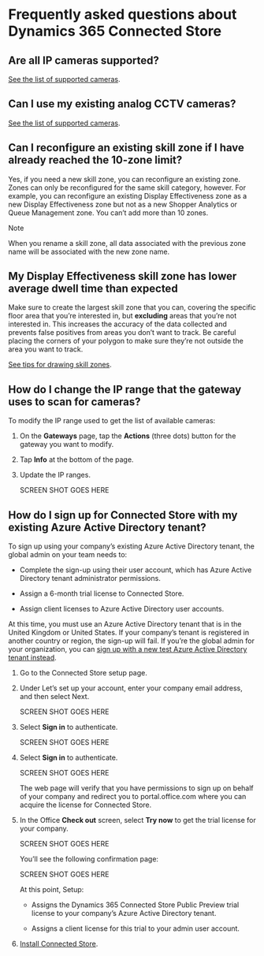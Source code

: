 

# Frequently asked questions about Dynamics 365 Connected Store

## Are all IP cameras supported?

[See the list of supported cameras](install-cameras.md#supported-cameras).

## Can I use my existing analog CCTV cameras?

[See the list of supported cameras](install-cameras.md#supported-cameras).

## Can I reconfigure an existing skill zone if I have already reached the 10-zone limit?

Yes, if you need a new skill zone, you can reconfigure an existing zone. Zones can only be reconfigured for the same skill category, however. For example, you can reconfigure an existing Display Effectiveness zone as a new Display Effectiveness zone but not as a new Shopper Analytics or Queue Management zone. You can’t add more than 10 zones. 

>[!NOTE]
>When you rename a skill zone, all data associated with the previous zone name will be associated with the new zone name. 

## My Display Effectiveness skill zone has lower average dwell time than expected

Make sure to create the largest skill zone that you can, covering the specific floor area that you’re interested in, but **excluding** areas that you’re not interested in. This increases the accuracy of the data collected and prevents false positives from areas you don’t want to track. Be careful placing the corners of your polygon to make sure they’re not outside the area you want to track. 

[See tips for drawing skill zones](mobile-app-add-camera-skill-zones.md#tips-for-drawing-skill-zones).

## How do I change the IP range that the gateway uses to scan for cameras?

To modify the IP range used to get the list of available cameras:

1. On the **Gateways** page, tap the **Actions** (three dots) button for the gateway you want to modify. 

2. Tap **Info** at the bottom of the page.

3. Update the IP ranges. 

    SCREEN SHOT GOES HERE

## How do I sign up for Connected Store with my existing Azure Active Directory tenant? 

To sign up using your company’s existing Azure Active Directory tenant, the global admin on your team needs to:

- Complete the sign-up using their user account, which has Azure Active Directory tenant administrator permissions.

- Assign a 6-month trial license to Connected Store.

- Assign client licenses to Azure Active Directory user accounts.

At this time, you must use an Azure Active Directory tenant that is in the United Kingdom or United States. If your company’s tenant is registered in another country or region, the sign-up will fail. If you’re the global admin for your organization, you can [sign up with a new test Azure Active Directory tenant instead](admin-create-new-tenant.md). 

1. Go to the Connected Store setup page.

2. Under Let’s set up your account, enter your company email address, and then select Next.

    SCREEN SHOT GOES HERE

3. Select **Sign in** to authenticate.

    SCREEN SHOT GOES HERE

4. Select **Sign in** to authenticate.

    SCREEN SHOT GOES HERE
    
    The web page will verify that you have permissions to sign up on behalf of your company and redirect you to portal.office.com where you can acquire the license for Connected Store.
    
5. In the Office **Check out** screen, select **Try now** to get the trial license for your company.

    SCREEN SHOT GOES HERE
    
    You’ll see the following confirmation page:    
    
    SCREEN SHOT GOES HERE

    At this point, Setup:
    
    - Assigns the Dynamics 365 Connected Store Public Preview trial license to your company’s Azure Active Directory tenant.
    
    - Assigns a client license for this trial to your admin user account.

6. [Install Connected Store](admin-install-web-app.md). 
